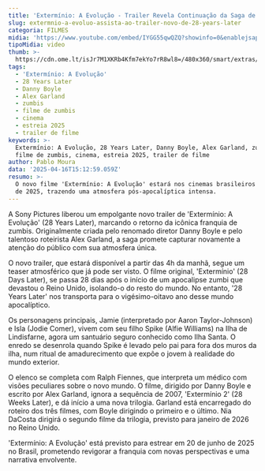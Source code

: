 ```yaml
---
title: 'Extermínio: A Evolução - Trailer Revela Continuação da Saga de Zumbis'
slug: extermnio-a-evoluo-assista-ao-trailer-novo-de-28-years-later
categoria: FILMES
midia: 'https://www.youtube.com/embed/IYGG55qwQZQ?showinfo=0&enablejsapi=1'
tipoMidia: video
thumb: >-
  https://cdn.ome.lt/isJr7M1XKRb4Kfm7ekYo7rR8wl8=/480x360/smart/extras/conteudos/28-years-later-exterminio-evolucao-trailer.jpg
tags:
  - 'Extermínio: A Evolução'
  - 28 Years Later
  - Danny Boyle
  - Alex Garland
  - zumbis
  - filme de zumbis
  - cinema
  - estreia 2025
  - trailer de filme
keywords: >-
  Extermínio: A Evolução, 28 Years Later, Danny Boyle, Alex Garland, zumbis,
  filme de zumbis, cinema, estreia 2025, trailer de filme
author: Pablo Moura
data: '2025-04-16T15:12:59.059Z'
resumo: >-
  O novo filme 'Extermínio: A Evolução' estará nos cinemas brasileiros em junho
  de 2025, trazendo uma atmosfera pós-apocalíptica intensa.
---
```


A Sony Pictures liberou um empolgante novo trailer de 'Extermínio: A Evolução' (28 Years Later), marcando o retorno da icônica franquia de zumbis. Originalmente criada pelo renomado diretor Danny Boyle e pelo talentoso roteirista Alex Garland, a saga promete capturar novamente a atenção do público com sua atmosfera única.

<blockquote class="twitter-tweet"><a href="https://twitter.com/user/status/1912369706045980744"></a></blockquote>

O novo trailer, que estará disponível a partir das 4h da manhã, segue um teaser atmosférico que já pode ser visto. O filme original, 'Extermínio' (28 Days Later), se passa 28 dias após o início de um apocalipse zumbi que devastou o Reino Unido, isolando-o do resto do mundo. No entanto, '28 Years Later' nos transporta para o vigésimo-oitavo ano desse mundo apocalíptico.

Os personagens principais, Jamie (interpretado por Aaron Taylor-Johnson) e Isla (Jodie Comer), vivem com seu filho Spike (Alfie Williams) na Ilha de Lindisfarne, agora um santuário seguro conhecido como Ilha Santa. O enredo se desenrola quando Spike é levado pelo pai para fora dos muros da ilha, num ritual de amadurecimento que expõe o jovem à realidade do mundo exterior.

O elenco se completa com Ralph Fiennes, que interpreta um médico com visões peculiares sobre o novo mundo. O filme, dirigido por Danny Boyle e escrito por Alex Garland, ignora a sequência de 2007, 'Extermínio 2' (28 Weeks Later), e dá início a uma nova trilogia. Garland está encarregado do roteiro dos três filmes, com Boyle dirigindo o primeiro e o último. Nia DaCosta dirigirá o segundo filme da trilogia, previsto para janeiro de 2026 no Reino Unido.

'Extermínio: A Evolução' está previsto para estrear em 20 de junho de 2025 no Brasil, prometendo revigorar a franquia com novas perspectivas e uma narrativa envolvente.
